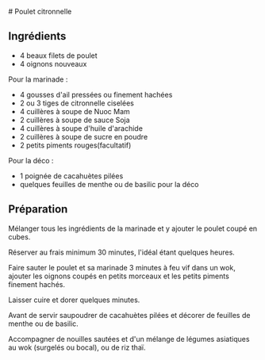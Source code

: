 # Poulet citronnelle

## Ingrédients

- 4 beaux filets de poulet
- 4 oignons nouveaux

Pour la marinade :

- 4 gousses d'ail pressées ou finement hachées
- 2 ou 3 tiges de citronnelle ciselées
- 4 cuillères à soupe de Nuoc Mam
- 2 cuillères à soupe de sauce Soja
- 4 cuillères à soupe d'huile d'arachide
- 2 cuillères à soupe de sucre en poudre
- 2 petits piments rouges(facultatif)

Pour la déco :

- 1 poignée de cacahuètes pilées
- quelques feuilles de menthe ou de basilic pour la déco

## Préparation

Mélanger tous les ingrédients de la marinade et y ajouter le poulet coupé en cubes.

Réserver au frais minimum 30 minutes, l'idéal étant quelques heures.

Faire sauter le poulet et sa marinade 3 minutes à feu vif dans un wok, ajouter les oignons coupés en petits morceaux et les petits piments finement hachés.

Laisser cuire et dorer quelques minutes.

Avant de servir saupoudrer de cacahuètes pilées et décorer de feuilles de menthe ou de basilic.

Accompagner de nouilles sautées et d'un mélange de légumes asiatiques au wok (surgelés ou bocal), ou de riz thaï.


